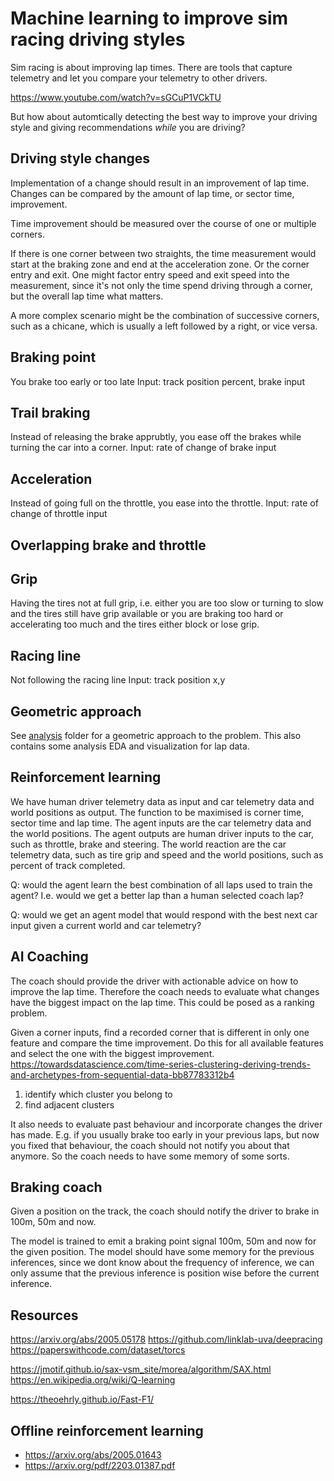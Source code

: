 # Machine learning to improve sim racing driving styles

Sim racing is about improving lap times. There are tools that capture telemetry
and let you compare your telemetry to other drivers.

https://www.youtube.com/watch?v=sGCuP1VCkTU

But how about automtically detecting the best way to improve your driving style
and giving recommendations *while* you are driving?

## Driving style changes

Implementation of a change should result in an improvement of lap time.
Changes can be compared by the amount of lap time, or sector time, improvement.

Time improvement should be measured over the course of one or multiple corners.

If there is one corner between two straights, the time measurement would start
at the braking zone and end at the acceleration zone. Or the corner entry and exit.
One might factor entry speed and exit speed into the measurement, since it's not
only the time spend driving through a corner, but the overall lap time what matters.

A more complex scenario might be the combination of successive corners, such as a chicane,
which is usually a left followed by a right, or vice versa.

## Braking point
You brake too early or too late
Input: track position percent, brake input

## Trail braking
Instead of releasing the brake apprubtly, you ease off the brakes while turning the car into a corner.
Input: rate of change of brake input

## Acceleration
Instead of going full on the throttle, you ease into the throttle.
Input: rate of change of throttle input

## Overlapping brake and throttle

## Grip
Having the tires not at full grip, i.e. either you are too slow or turning to slow and the tires still have grip available or you are braking too hard or accelerating too much and the tires either block or lose grip.

## Racing line
Not following the racing line
Input: track position x,y


## Geometric approach

See [analysis](analysis/) folder for a geometric approach to the problem.
This also contains some analysis EDA and visualization for lap data.

## Reinforcement learning
We have human driver telemetry data as input and car telemetry data and world positions as output.
The function to be maximised is corner time, sector time and lap time.
The agent inputs are the car telemetry data and the world positions.
The agent outputs are human driver inputs to the car, such as throttle, brake and steering.
The world reaction are the car telemetry data, such as tire grip and speed and the world positions, such as percent of track completed.


Q: would the agent learn the best combination of all laps used to train the agent? I.e. would we get a better lap than a human selected coach lap?

Q: would we get an agent model that would respond with the best next car input given a current world and car telemetry?



## AI Coaching

The coach should provide the driver with actionable advice on how to improve the lap time.
Therefore the coach needs to evaluate what changes have the biggest impact on the lap time.
This could be posed as a ranking problem.

Given a corner inputs, find a recorded corner that is different in only one feature and compare the time improvement.
Do this for all available features and select the one with the biggest improvement.
https://towardsdatascience.com/time-series-clustering-deriving-trends-and-archetypes-from-sequential-data-bb87783312b4

1. identify which cluster you belong to
2. find adjacent clusters


It also needs to evaluate past behaviour and incorporate changes the driver has made.
E.g. if you usually brake too early in your previous laps, but now you fixed that behaviour, the coach should not notify you about that anymore.
So the coach needs to have some memory of some sorts.


## Braking coach

Given a position on the track, the coach should notify the driver to brake in 100m, 50m and now.

The model is trained to emit a braking point signal 100m, 50m and now for the given position.
The model should have some memory for the previous inferences, since we dont know about the frequency of inference, we can only assume that the previous inference is position wise before the current inference.


## Resources

https://arxiv.org/abs/2005.05178
    https://github.com/linklab-uva/deepracing
https://paperswithcode.com/dataset/torcs


https://jmotif.github.io/sax-vsm_site/morea/algorithm/SAX.html
https://en.wikipedia.org/wiki/Q-learning

https://theoehrly.github.io/Fast-F1/
## Offline reinforcement learning
* https://arxiv.org/abs/2005.01643
* https://arxiv.org/pdf/2203.01387.pdf
